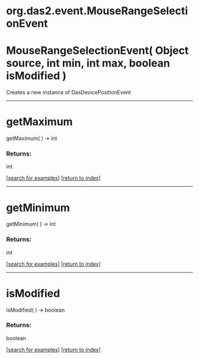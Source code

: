 # org.das2.event.MouseRangeSelectionEvent



# MouseRangeSelectionEvent( Object source, int min, int max, boolean isModified )
Creates a new instance of DasDevicePositionEvent

***
<a name="getMaximum"></a>
# getMaximum
getMaximum(  ) &rarr; int



### Returns:
int


<a href="https://github.com/autoplot/dev/search?q=getMaximum&unscoped_q=getMaximum">[search for examples]</a>
<a href="https://github.com/autoplot/documentation/blob/master/javadoc/index-all.md">[return to index]</a>

***
<a name="getMinimum"></a>
# getMinimum
getMinimum(  ) &rarr; int



### Returns:
int


<a href="https://github.com/autoplot/dev/search?q=getMinimum&unscoped_q=getMinimum">[search for examples]</a>
<a href="https://github.com/autoplot/documentation/blob/master/javadoc/index-all.md">[return to index]</a>

***
<a name="isModified"></a>
# isModified
isModified(  ) &rarr; boolean



### Returns:
boolean


<a href="https://github.com/autoplot/dev/search?q=isModified&unscoped_q=isModified">[search for examples]</a>
<a href="https://github.com/autoplot/documentation/blob/master/javadoc/index-all.md">[return to index]</a>

